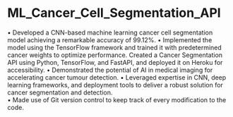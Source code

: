 # ML_Cancer_Cell_Segmentation_API


•	Developed a CNN-based machine learning cancer cell segmentation model achieving a remarkable accuracy of 99.12%.
•	Implemented the model using the TensorFlow framework and trained it with predetermined cancer weights to optimize performance. Created a Cancer Segmentation API using Python, TensorFlow, and FastAPI, and deployed it on Heroku for accessibility.
•	Demonstrated the potential of AI in medical imaging for accelerating cancer tumour detection. 
•	Leveraged expertise in CNN, deep learning frameworks, and deployment tools to deliver a robust solution for cancer segmentation and detection.	
•	Made use of Git version control to keep track of every modification to the code.
